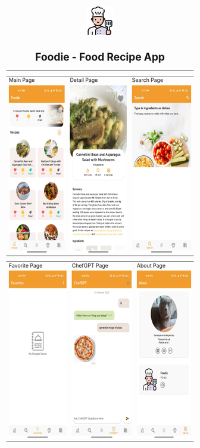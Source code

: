 <p align="center">
<img src="previews/chef.png" width="15%"/>
<h1 align="center">Foodie - Food Recipe App</h1>
</p>

---

<table>
  <tr>
     <td>Main Page</td>
     <td>Detail Page</td>
    <td>Search Page</td>

  </tr>

  <tr>
    <td>
           <img src="previews/main.jpg" width="400" height="450" alt=".android">
   </td>
   <td>
           <img src="previews/details.jpg" width="400" height="450" alt=".android">
   </td>
   <td>
           <img src="previews/search.jpg" width="400"  height="450" alt=".android">
   </td>

 </table>

 <table>
  <tr>
    <td>Favorite Page</td>
    <td>ChefGPT Page</td>
    <td>About Page</td>

  </tr>

  <tr>
   
   <td>
           <img src="previews/favorites.jpg" width="400" height="450" alt=".android">
   </td>
   <td>
           <img src="previews/chefgpt.jpg" width="400" height="450" alt=".android">
   </td>
   <td>
           <img src="previews/about.jpg" width="400" height="450" alt=".android">
   </td>

 </table>
